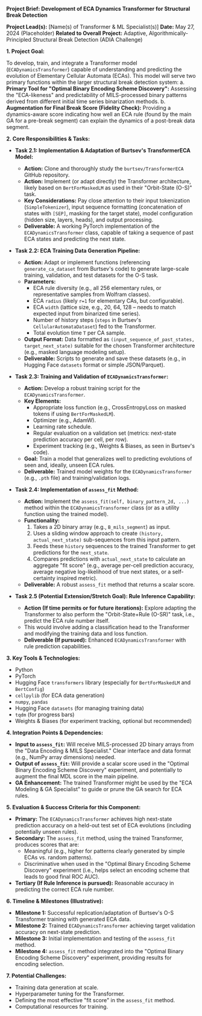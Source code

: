 **Project Brief: Development of ECA Dynamics Transformer for Structural Break Detection**

**Project Lead(s):** [Name(s) of Transformer & ML Specialist(s)]
**Date:** May 27, 2024 (Placeholder)
**Related to Overall Project:** Adaptive, Algorithmically-Principled Structural Break Detection (ADIA Challenge)

**1. Project Goal:**

To develop, train, and integrate a Transformer model (`ECADynamicsTransformer`) capable of understanding and predicting the evolution of Elementary Cellular Automata (ECAs). This model will serve two primary functions within the larger structural break detection system:
    a.  **Primary Tool for "Optimal Binary Encoding Scheme Discovery":** Assessing the "ECA-likeness" and predictability of MILS-processed binary patterns derived from different initial time series binarization methods.
    b.  **Augmentation for Final Break Score (Fidelity Check):** Providing a dynamics-aware score indicating how well an ECA rule (found by the main GA for a pre-break segment) can explain the dynamics of a post-break data segment.

**2. Core Responsibilities & Tasks:**

*   **Task 2.1: Implementation & Adaptation of Burtsev's TransformerECA Model:**
    *   **Action:** Clone and thoroughly study the `burtsev/TransformerECA` GitHub repository.
    *   **Action:** Implement (or adapt directly) the Transformer architecture, likely based on `BertForMaskedLM` as used in their "Orbit-State (O-S)" task.
    *   **Key Considerations:** Pay close attention to their input tokenization (`SimpleTokenizer`), input sequence formatting (concatenation of states with `[SEP]`, masking for the target state), model configuration (hidden size, layers, heads), and output processing.
    *   **Deliverable:** A working PyTorch implementation of the `ECADynamicsTransformer` class, capable of taking a sequence of past ECA states and predicting the next state.

*   **Task 2.2: ECA Training Data Generation Pipeline:**
    *   **Action:** Adapt or implement functions (referencing `generate_ca_dataset` from Burtsev's code) to generate large-scale training, validation, and test datasets for the O-S task.
    *   **Parameters:**
        *   ECA rule diversity (e.g., all 256 elementary rules, or representative samples from Wolfram classes).
        *   ECA `radius` (likely `r=1` for elementary CAs, but configurable).
        *   ECA `width` (lattice size, e.g., 20, 64, 128 – needs to match expected input from binarized time series).
        *   Number of history steps (`steps` in Burtsev's `CellularAutomataDataset`) fed to the Transformer.
        *   Total evolution time `T` per CA sample.
    *   **Output Format:** Data formatted as `(input_sequence_of_past_states, target_next_state)` suitable for the chosen Transformer architecture (e.g., masked language modeling setup).
    *   **Deliverable:** Scripts to generate and save these datasets (e.g., in Hugging Face `datasets` format or simple JSON/Parquet).

*   **Task 2.3: Training and Validation of `ECADynamicsTransformer`:**
    *   **Action:** Develop a robust training script for the `ECADynamicsTransformer`.
    *   **Key Elements:**
        *   Appropriate loss function (e.g., CrossEntropyLoss on masked tokens if using `BertForMaskedLM`).
        *   Optimizer (e.g., AdamW).
        *   Learning rate schedule.
        *   Regular evaluation on a validation set (metrics: next-state prediction accuracy per cell, per row).
        *   Experiment tracking (e.g., Weights & Biases, as seen in Burtsev's code).
    *   **Goal:** Train a model that generalizes well to predicting evolutions of seen and, ideally, unseen ECA rules.
    *   **Deliverable:** Trained model weights for the `ECADynamicsTransformer` (e.g., `.pth` file) and training/validation logs.

*   **Task 2.4: Implementation of `assess_fit` Method:**
    *   **Action:** Implement the `assess_fit(self, binary_pattern_2d, ...)` method within the `ECADynamicsTransformer` class (or as a utility function using the trained model).
    *   **Functionality:**
        1.  Takes a 2D binary array (e.g., `B_mils_segment`) as input.
        2.  Uses a sliding window approach to create `(history, actual_next_state)` sub-sequences from this input pattern.
        3.  Feeds these `history` sequences to the trained Transformer to get predictions for the `next_state`.
        4.  Compares predictions with `actual_next_state` to calculate an aggregate "fit score" (e.g., average per-cell prediction accuracy, average negative log-likelihood of true next states, or a self-certainty inspired metric).
    *   **Deliverable:** A robust `assess_fit` method that returns a scalar score.

*   **Task 2.5 (Potential Extension/Stretch Goal): Rule Inference Capability:**
    *   **Action (If time permits or for future iterations):** Explore adapting the Transformer to also perform the "Orbit-State+Rule (O-SR)" task, i.e., predict the ECA rule number itself.
    *   This would involve adding a classification head to the Transformer and modifying the training data and loss function.
    *   **Deliverable (If pursued):** Enhanced `ECADynamicsTransformer` with rule prediction capabilities.

**3. Key Tools & Technologies:**

*   Python
*   PyTorch
*   Hugging Face `transformers` library (especially for `BertForMaskedLM` and `BertConfig`)
*   `cellpylib` (for ECA data generation)
*   `numpy`, `pandas`
*   Hugging Face `datasets` (for managing training data)
*   `tqdm` (for progress bars)
*   Weights & Biases (for experiment tracking, optional but recommended)

**4. Integration Points & Dependencies:**

*   **Input to `assess_fit`:** Will receive MILS-processed 2D binary arrays from the "Data Encoding & MILS Specialist." Clear interface and data format (e.g., NumPy array dimensions) needed.
*   **Output of `assess_fit`:** Will provide a scalar score used in the "Optimal Binary Encoding Scheme Discovery" experiment, and potentially to augment the final MDL score in the main pipeline.
*   **GA Enhancement:** The trained Transformer might be used by the "ECA Modeling & GA Specialist" to guide or prune the GA search for ECA rules.

**5. Evaluation & Success Criteria for this Component:**

*   **Primary:** The `ECADynamicsTransformer` achieves high next-state prediction accuracy on a held-out test set of ECA evolutions (including potentially unseen rules).
*   **Secondary:** The `assess_fit` method, using the trained Transformer, produces scores that are:
    *   Meaningful (e.g., higher for patterns clearly generated by simple ECAs vs. random patterns).
    *   Discriminative when used in the "Optimal Binary Encoding Scheme Discovery" experiment (i.e., helps select an encoding scheme that leads to good final ROC AUC).
*   **Tertiary (If Rule Inference is pursued):** Reasonable accuracy in predicting the correct ECA rule number.

**6. Timeline & Milestones (Illustrative):**

*   **Milestone 1:** Successful replication/adaptation of Burtsev's O-S Transformer training with generated ECA data.
*   **Milestone 2:** Trained `ECADynamicsTransformer` achieving target validation accuracy on next-state prediction.
*   **Milestone 3:** Initial implementation and testing of the `assess_fit` method.
*   **Milestone 4:** `assess_fit` method integrated into the "Optimal Binary Encoding Scheme Discovery" experiment, providing results for encoding selection.

**7. Potential Challenges:**

*   Training data generation at scale.
*   Hyperparameter tuning for the Transformer.
*   Defining the most effective "fit score" in the `assess_fit` method.
*   Computational resources for training.

